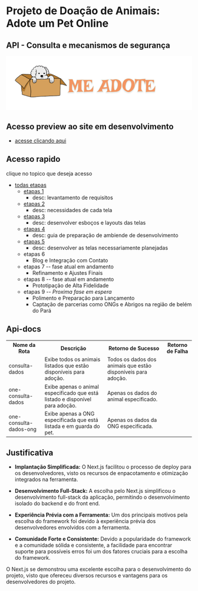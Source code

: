 # Projeto de Doação de Animais: Adote um Pet Online
## API - Consulta e mecanismos de segurança

![img](/images/image_logo_readmes.png)

## Acesso preview ao site em desenvolvimento

- [acesse clicando aqui](https://adote.nova-work.cloud/)

## Acesso rapido

clique no topico que deseja acesso

- [todas etapas](/etapas_dev/readme.MD)
  - [etapas 1](/etapas_dev/etapa_1/readme.MD)
    - desc: levantamento de requisitos
  - [etapas 2](/etapas_dev/etapa_2/readme.MD)
    - desc: necessidades de cada tela
  - [etapas 3](/etapas_dev/etapa_3/readme.MD)
    - desc: desenvolver esboços e layouts das telas
  - [etapas 4](/etapas_dev/etapa_4/readme.MD)
    - desc: guia de preparação de ambiende de desenvolvimento
  - [etapas 5](/etapas_dev/etapa_5/readme.MD)
    - desc: desenvolver as telas necessariamente planejadas
  - etapas 6
    - Blog e Integração com Contato
  - etapas 7 -- fase atual em andamento
    - Refinamento e Ajustes Finais
  - etapas 8 -- fase atual em andamento
    - Prototipação de Alta Fidelidade
  - etapas 9 -- _Proxima fase em espera_
    - Polimento e Preparação para Lançamento
    - Captação de parcerias como ONGs e Abrigos na região de belém do Pará

## Api-docs
<table>
  <tr>
    <th>Nome da Rota</th>
    <th>Descrição</th>
    <th>Retorno de Sucesso</th>
    <th>Retorno de Falha</th>
  </tr>
  <tr>
    <td>consulta-dados</td>
    <td>Exibe todos os animais listados que estão disponíveis para adoção.</td>
    <td>Todos os dados dos animais que estão disponíveis para adoção.</td>
    <td></td>
  </tr>
  <tr>
    <td>one-consulta-dados</td>
    <td>Exibe apenas o animal especificado que está listado e disponível para adoção.</td>
    <td>Apenas os dados do animal especificado.</td>
    <td></td>
  </tr>
  <tr>
    <td>one-consulta-dados-ong</td>
    <td>Exibe apenas a ONG especificada que está listada e em guarda do pet.</td>
    <td>Apenas os dados da ONG especificada.</td>
    <td></td>
  </tr>
</table>




## Justificativa

- **Implantação Simplificada:** O Next.js facilitou o processo de deploy para os desenvolvedores, visto os recursos de enpacotamento e otimização integrados na ferramenta.

- **Desenvolvimento Full-Stack:** A escolha pelo Next.js simplificou o desenvolvimento full-stack da aplicação, permitindo o desenvolvimento isolado do backend e do front end.

- **Experiência Prévia com a Ferramenta:** Um dos principais motivos pela escolha do framework foi devido à experiência prévia dos desenvolvedores envolvidos com a ferramenta. 

- **Comunidade Forte e Consistente:** Devido a popularidade do framework e a comunidade sólida e consistente, a facilidade para encontrar suporte para possíveis erros foi um dos fatores cruciais para a escolha do framework.

O Next.js se demonstrou uma excelente escolha para o desenvolvimento do projeto, visto que ofereceu diversos recursos e vantagens para os desenvolvedores do projeto.


